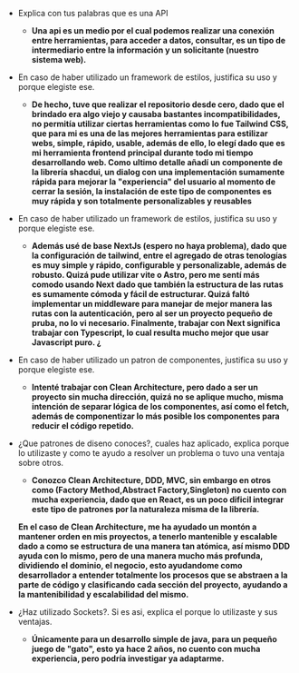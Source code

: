 - Explica con tus palabras que es una API
  - **Una api es un medio por el cual podemos realizar una conexión entre herramientas, para acceder a datos, consultar, es un tipo de intermediario entre la información y un solicitante (nuestro sistema web).**

- En caso de haber utilizado un framework de estilos, justifica su uso y porque elegiste ese. 
  - **De hecho, tuve que realizar el repositorio desde cero, dado que el brindado era algo viejo y causaba bastantes incompatibilidades, no permitía utilizar ciertas herramientas como lo fue Tailwind CSS, que para mi es una de las mejores herramientas para estilizar webs, simple, rápido, usable, además de ello, lo elegí dado que es mi herramienta frontend principal durante todo mi tiempo desarrollando web. Como ultimo detalle añadí un componente de la librería shacdui, un dialog con una implementación sumamente rápida para mejorar la "experiencia" del usuario al momento de cerrar la sesión, la instalación de este tipo de componentes es muy rápida y son totalmente personalizables y reusables**

- En caso de haber utilizado un framework de estilos, justifica su uso y porque elegiste ese.
  - **Además usé de base NextJs (espero no haya problema), dado que la configuración de tailwind, entre el agregado de otras tenologías es muy simple y rápido, configurable y personalizable, además de robusto. Quizá pude utilizar vite o Astro, pero me sentí más comodo usando Next dado que también la estructura de las rutas es sumamente cómoda y fácil de estructurar. Quizá faltó implementar un middleware para manejar de mejor manera las rutas con la autenticación, pero al ser un proyecto pequeño de pruba, no lo vi necesario. Finalmente, trabajar con Next significa trabajar con Typescript, lo cual resulta mucho mejor que usar Javascript puro. ¿** 

- En caso de haber utilizado un patron de componentes, justifica su uso y porque elegiste ese.
  - **Intenté trabajar con Clean Architecture, pero dado a ser un proyecto sin mucha dirección, quizá no se aplique mucho, misma intención de separar lógica de los componentes, así como el fetch, además de componentizar lo más posible los componentes para reducir el código repetido.**

- ¿Que patrones de diseno conoces?, cuales haz aplicado, explica porque lo utilizaste y como te ayudo a resolver un problema o tuvo una ventaja sobre otros.
  - **Conozco Clean Architecture, DDD, MVC, sin embargo en otros como (Factory Method,Abstract Factory,Singleton) no cuento con mucha experiencia, dado que en React, es un poco dificil integrar este tipo de patrones por la naturaleza misma de la librería.**
 
  **En el caso de Clean Architecture, me ha ayudado un montón a mantener orden en mis proyectos, a tenerlo mantenible y escalable dado a como se estructura de una manera tan atómica, así mismo DDD ayuda con lo mismo, pero de una manera mucho más profunda, dividiendo el dominio, el negocio, esto ayudandome como desarrollador a entender totalmente los procesos que se abstraen a la parte de código y clasificando cada sección del proyecto, ayudando a la mantenibilidad y escalabilidad del mismo.**


- ¿Haz utilizado Sockets?. Si es asi, explica el porque lo utilizaste y sus ventajas.
  - **Únicamente para un desarrollo simple de java, para un pequeño juego de "gato", esto ya hace 2 años, no cuento con mucha experiencia, pero podría investigar ya adaptarme.**